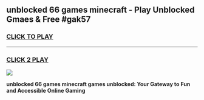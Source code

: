 
## unblocked 66 games minecraft - Play Unblocked Gmaes & Free #gak57
<h3>
<a href="https://premium.freeplayer.one?title=unblocked_66_games_minecraft&ref=01M">CLICK TO PLAY</a></h3>
<hr>

<h3>
<a href="https://premium.freeplayer.one?title=unblocked_66_games_minecraft&ref=01M">CLICK 2 PLAY</a>
  
</h3>

<a href="https://premium.freeplayer.one?title=unblocked_66_games_minecraft&ref=01M"><img src="https://clearcache.store/games.png"></a>


**unblocked 66 games minecraft games unblocked: Your Gateway to Fun and Accessible Online Gaming**
